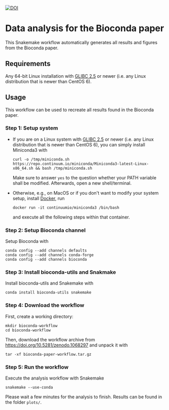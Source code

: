 [![DOI](https://zenodo.org/badge/DOI/10.5281/zenodo.1068297.svg)](https://doi.org/10.5281/zenodo.1068297)

# Data analysis for the Bioconda paper

This Snakemake workflow automatically generates all results and figures from the Bioconda paper.

## Requirements

Any 64-bit Linux installation with [GLIBC 2.5](http://unix.stackexchange.com/a/120381) or newer (i.e. any Linux distribution that is newer than CentOS 6).


## Usage

This workflow can be used to recreate all results found in the Bioconda paper.

### Step 1: Setup system

* If you are on a Linux system with [GLIBC 2.5](http://unix.stackexchange.com/a/120381) or newer (i.e. any Linux distribution that is newer than CentOS 6), you can simply install Miniconda3 with

      curl -o /tmp/miniconda.sh https://repo.continuum.io/miniconda/Miniconda3-latest-Linux-x86_64.sh && bash /tmp/miniconda.sh

   Make sure to answer `yes` to the question whether your PATH variable shall be modified.
   Afterwards, open a new shell/terminal.

* Otherwise, e.g., on MacOS or if you don't want to modify your system setup, install [Docker](https://www.docker.com/), run

      docker run -it continuumio/miniconda3 /bin/bash
  
  and execute all the following steps within that container.

### Step 2: Setup Bioconda channel

Setup Bioconda with

    conda config --add channels defaults
    conda config --add channels conda-forge
    conda config --add channels bioconda

### Step 3: Install bioconda-utils and Snakmake

Install bioconda-utils and Snakemake with

    conda install bioconda-utils snakemake

### Step 4: Download the workflow

First, create a working directory:

    mkdir bioconda-workflow
    cd bioconda-workflow

Then, download the workflow archive from https://doi.org/10.5281/zenodo.1068297 and unpack it with

    tar -xf bioconda-paper-workflow.tar.gz

### Step 5: Run the workflow

Execute the analysis workflow with Snakemake

    snakemake --use-conda

Please wait a few minutes for the analysis to finish.
Results can be found in the folder `plots/`.
